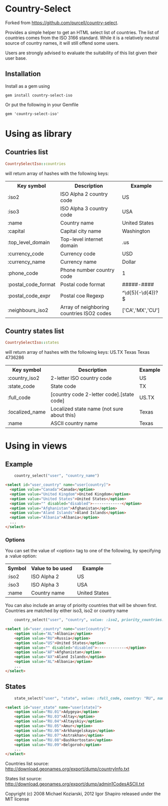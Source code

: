 # Country-Select

Forked from https://github.com/purcell/country-select.

Provides a simple helper to get an HTML select list of countries.  The list of countries comes from the ISO 3166 standard.  While it is a relatively neutral source of country names, it will still offend some users.

Users are strongly advised to evaluate the suitability of this list given their user base.

## Installation

Install as a gem using

    gem install country-select-iso

Or put the following in your Gemfile

    gem 'country-select-iso'
    
# Using as library
## Countries list
```ruby
CountrySelectIso::countries
```

will return array of hashes with the following keys:
<table>
  <tr>
    <th>Key symbol</th>
    <th>Description</th>
    <th>Example</th>
  </tr>
  <tr>
    <td>:iso2</td>
    <td>ISO Alpha 2 country code</td>
    <td>US</td>
  </tr>
  <tr>
    <td>:iso3</td>
    <td>ISO Alpha 3 country code</td>
    <td>USA</td>
  </tr>
  <tr>
    <td>:name</td>
    <td>Country name</td>
    <td>United States</td>
  </tr>
  <tr>
    <td>:capital</td>
    <td>Capital city name</td>
    <td>Washington</td>
  </tr>
  <tr>
    <td>:top_level_domain</td>
    <td>Top-level internet domain</td>
    <td>.us</td>
  </tr>
  <tr>
    <td>:currency_code</td>
    <td>Currency code</td>
    <td>USD</td>
  </tr>
  <tr>
    <td>:currency_name</td>
    <td>Currency name</td>
    <td>Dollar</td>
  </tr>
  <tr>
    <td>:phone_code</td>
    <td>Phone number country code</td>
    <td>1</td>
  </tr>
  <tr>
    <td>:postal_code_format</td>
    <td>Postal code format</td>
    <td>#####-####</td>
  </tr>
  <tr>
    <td>:postal_code_expr</td>
    <td>Postal coe Regexp</td>
    <td>^\d{5}(-\d{4})?$</td>
  </tr>
  <tr>
    <td>:neighbours_iso2</td>
    <td>Array of neighboring countries ISO2 codes</td>
    <td>['CA','MX','CU']</td>
  </tr>
</table>

## Country states list
```ruby
CountrySelectIso::states
```

will return array of hashes with the following keys:
US.TX    Texas	Texas	4736286
<table>
<tr>
    <th>Key symbol</th>
    <th>Description</th>
    <th>Example</th>
</tr>
<tr>
    <td>:country_iso2</td>
    <td>2-letter ISO country code</td>
    <td>US</td>
</tr>
<tr>
    <td>:state_code</td>
    <td>State code</td>
    <td>TX</td>
</tr>
<tr>
    <td>:full_code</td>
    <td>[country code 2-letter code].[state code]</td>
    <td>US.TX</td>
</tr>
<tr>
    <td>:localized_name</td>
    <td>Localized state name (not sure about this)</td>
    <td>Texas</td>
</tr>
<tr>
    <td>:name</td>
    <td>ASCII country name</td>
    <td>Texas</td>
</tr>
</table>

# Using in views

## Example
```ruby
    country_select("user", "country_name")
```

```html
<select id="user_country" name="user[country]">
  <option value="Canada">Canada</option>
  <option value="United Kingdom">United Kingdom</option>
  <option value="United States">United States</option>
  <option value="" disabled="disabled">-------------</option>
  <option value="Afghanistan">Afghanistan</option>
  <option value="Aland Islands">Aland Islands</option>
  <option value="Albania">Albania</option>
  ...
</select>
```

### Options
You can set the value of &lt;option&gt; tag to one of the following, by specifying a :value option:

<table>
    <tr>
    <th>Symbol</th>
    <th>Value to bo used</th>
    <th>Example</th>
    </tr>
    <tr>
    <td>:iso2</td>
    <td>ISO Alpha 2</td>
    <td>US</td>
    </tr>
    <tr>
    <td>:iso3</td>
    <td>ISO Alpha 3</td>
    <td>USA</td>
    </tr>
    <tr>
    <td>:name</td>
    <td>Country name</td>
    <td>United States</td>
    </tr>
</table>

You can also include an array of priority countries that will be shown first. Countries are matched by either iso3, iso2 or country name

```ruby
    country_select("user", "country", value: :iso2, priority_countries: ["RU", "USA", "Albania"])
```

```html
<select id="user_country" name="user[country]">
    <option value="AL">Albania</option>
    <option value="RU">Russia</option>
    <option value="US">United States</option>
    <option value="" disabled="disabled">-------------</option>
    <option value="AF">Afghanistan</option>
    <option value="AX">Aland Islands</option>
    <option value="AL">Albania</option>
    ...
</select>
```

## States

```ruby
    state_select("user", "state", value: :full_code, country: "RU", name: :localized_name)
```

```html
<select id="user_state" name="user[state]">
    <option value="RU.01">Adygeya</option>
    <option value="RU.03">Altay</option>
    <option value="RU.04">Altayskiy</option>
    <option value="RU.05">Amur</option>
    <option value="RU.06">Arkhangelskaya</option>
    <option value="RU.07">Astrakhan</option>
    <option value="RU.08">Bashkortostan</option>
    <option value="RU.09">Belgorod</option>
    ...
</select>
```

Countries list source: http://download.geonames.org/export/dump/countryInfo.txt

States list source: http://download.geonames.org/export/dump/admin1CodesASCII.txt

Copyright (c) 2008 Michael Koziarski, 2012 Igor Shapiro released under the MIT license
